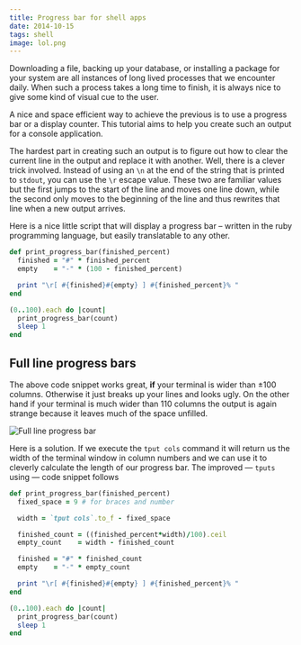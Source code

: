 ```yaml
---
title: Progress bar for shell apps
date: 2014-10-15
tags: shell
image: lol.png
---
```


Downloading a file, backing up your database, or installing a package for your system are all instances of long lived processes that we encounter daily. When such a process takes a long time to finish, it is always nice to give some kind of visual cue to the user.

A nice and space efficient way to achieve the previous is to use a progress bar or a display counter. This tutorial aims to help you create such an output for a console application.

The hardest part in creating such an output is to figure out how to clear the current line in the output and replace it with another. Well, there is a clever trick involved. Instead of using an `\n` at the end of the string that is printed to `stdout`, you can use the `\r` escape value. These two are familiar values but the first jumps to the start of the line and moves one line down, while the second only moves to the beginning of the line and thus rewrites that line when a new output arrives.

Here is a nice little script that will display a progress bar &ndash; written in the ruby programming language, but easily translatable to any other.

``` ruby
def print_progress_bar(finished_percent)
  finished = "#" * finished_percent
  empty    = "-" * (100 - finished_percent)

  print "\r[ #{finished}#{empty} ] #{finished_percent}% "
end

(0..100).each do |count|
  print_progress_bar(count)
  sleep 1
end
```

## Full line progress bars

The above code snippet works great, **if** your terminal is wider than ±100 columns. Otherwise it just breaks up your lines and looks ugly. On the other hand if your terminal is much wider than 110 columns the output 
is again strange because it leaves much of the space unfilled.

![Full line progress bar](https://d23f6h5jpj26xu.cloudfront.net/2juf16zexpkqng_small.png)

Here is a solution. If we execute the `tput cols` command it will return us the width of the terminal window in column numbers and we can use it to cleverly calculate the length of our progress bar. The improved &mdash; `tputs` using &mdash; code snippet follows

``` ruby
def print_progress_bar(finished_percent)
  fixed_space = 9 # for braces and number

  width = `tput cols`.to_f - fixed_space

  finished_count = ((finished_percent*width)/100).ceil
  empty_count    = width - finished_count

  finished = "#" * finished_count
  empty    = "-" * empty_count

  print "\r[ #{finished}#{empty} ] #{finished_percent}% "
end

(0..100).each do |count|
  print_progress_bar(count)
  sleep 1
end
```
